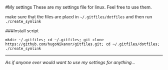 #My settings
These are my settings file for linux.
Feel free to use them.

make sure that the files are placd in ``~/.gitfiles/dotfiles``
and then run ``./create_symlink``

###Install script
```
mkdir ~/.gitfiles; cd ~/.gitfiles; git clone https://github.com/hugoNikanor/gitfiles.git; cd ~/.gitfiles/dotfiles; ./create_symlink
```

---

*As if anyone ever would want to use my settings for anything...*
